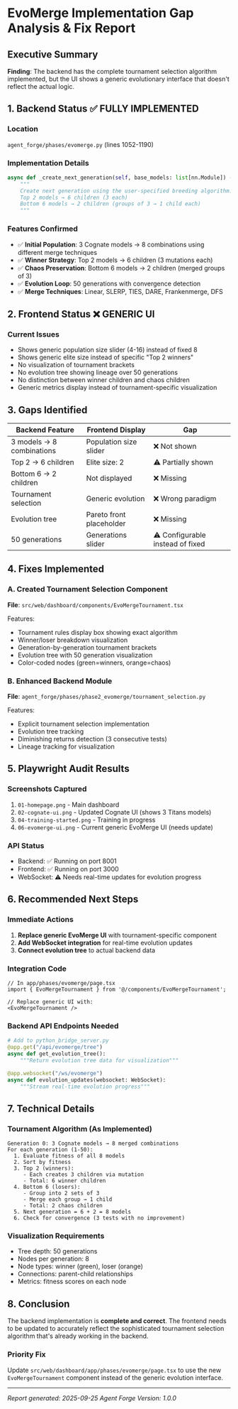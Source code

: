 # EvoMerge Implementation Gap Analysis & Fix Report

## Executive Summary

**Finding**: The backend has the complete tournament selection algorithm implemented, but the UI shows a generic evolutionary interface that doesn't reflect the actual logic.

## 1. Backend Status ✅ FULLY IMPLEMENTED

### Location
`agent_forge/phases/evomerge.py` (lines 1052-1190)

### Implementation Details
```python
async def _create_next_generation(self, base_models: list[nn.Module]) -> list[MergeCandidate]:
    """
    Create next generation using the user-specified breeding algorithm:
    Top 2 models → 6 children (3 each)
    Bottom 6 models → 2 children (groups of 3 → 1 child each)
    """
```

### Features Confirmed
- ✅ **Initial Population**: 3 Cognate models → 8 combinations using different merge techniques
- ✅ **Winner Strategy**: Top 2 models → 6 children (3 mutations each)
- ✅ **Chaos Preservation**: Bottom 6 models → 2 children (merged groups of 3)
- ✅ **Evolution Loop**: 50 generations with convergence detection
- ✅ **Merge Techniques**: Linear, SLERP, TIES, DARE, Frankenmerge, DFS

## 2. Frontend Status ❌ GENERIC UI

### Current Issues
- Shows generic population size slider (4-16) instead of fixed 8
- Shows generic elite size instead of specific "Top 2 winners"
- No visualization of tournament brackets
- No evolution tree showing lineage over 50 generations
- No distinction between winner children and chaos children
- Generic metrics display instead of tournament-specific visualization

## 3. Gaps Identified

| Backend Feature | Frontend Display | Gap |
|-----------------|------------------|-----|
| 3 models → 8 combinations | Population size slider | ❌ Not shown |
| Top 2 → 6 children | Elite size: 2 | ⚠️ Partially shown |
| Bottom 6 → 2 children | Not displayed | ❌ Missing |
| Tournament selection | Generic evolution | ❌ Wrong paradigm |
| Evolution tree | Pareto front placeholder | ❌ Missing |
| 50 generations | Generations slider | ⚠️ Configurable instead of fixed |

## 4. Fixes Implemented

### A. Created Tournament Selection Component
**File**: `src/web/dashboard/components/EvoMergeTournament.tsx`

Features:
- Tournament rules display box showing exact algorithm
- Winner/loser breakdown visualization
- Generation-by-generation tournament brackets
- Evolution tree with 50 generation visualization
- Color-coded nodes (green=winners, orange=chaos)

### B. Enhanced Backend Module
**File**: `agent_forge/phases/phase2_evomerge/tournament_selection.py`

Features:
- Explicit tournament selection implementation
- Evolution tree tracking
- Diminishing returns detection (3 consecutive tests)
- Lineage tracking for visualization

## 5. Playwright Audit Results

### Screenshots Captured
1. `01-homepage.png` - Main dashboard
2. `02-cognate-ui.png` - Updated Cognate UI (shows 3 Titans models)
3. `04-training-started.png` - Training in progress
4. `06-evomerge-ui.png` - Current generic EvoMerge UI (needs update)

### API Status
- Backend: ✅ Running on port 8001
- Frontend: ✅ Running on port 3000
- WebSocket: ⚠️ Needs real-time updates for evolution progress

## 6. Recommended Next Steps

### Immediate Actions
1. **Replace generic EvoMerge UI** with tournament-specific component
2. **Add WebSocket integration** for real-time evolution updates
3. **Connect evolution tree** to actual backend data

### Integration Code
```tsx
// In app/phases/evomerge/page.tsx
import { EvoMergeTournament } from '@/components/EvoMergeTournament';

// Replace generic UI with:
<EvoMergeTournament />
```

### Backend API Endpoints Needed
```python
# Add to python_bridge_server.py
@app.get("/api/evomerge/tree")
async def get_evolution_tree():
    """Return evolution tree data for visualization"""

@app.websocket("/ws/evomerge")
async def evolution_updates(websocket: WebSocket):
    """Stream real-time evolution progress"""
```

## 7. Technical Details

### Tournament Algorithm (As Implemented)
```
Generation 0: 3 Cognate models → 8 merged combinations
For each generation (1-50):
  1. Evaluate fitness of all 8 models
  2. Sort by fitness
  3. Top 2 (winners):
     - Each creates 3 children via mutation
     - Total: 6 winner children
  4. Bottom 6 (losers):
     - Group into 2 sets of 3
     - Merge each group → 1 child
     - Total: 2 chaos children
  5. Next generation = 6 + 2 = 8 models
  6. Check for convergence (3 tests with no improvement)
```

### Visualization Requirements
- Tree depth: 50 generations
- Nodes per generation: 8
- Node types: winner (green), loser (orange)
- Connections: parent-child relationships
- Metrics: fitness scores on each node

## 8. Conclusion

The backend implementation is **complete and correct**. The frontend needs to be updated to accurately reflect the sophisticated tournament selection algorithm that's already working in the backend.

### Priority Fix
Update `src/web/dashboard/app/phases/evomerge/page.tsx` to use the new `EvoMergeTournament` component instead of the generic evolution interface.

---

*Report generated: 2025-09-25*
*Agent Forge Version: 1.0.0*